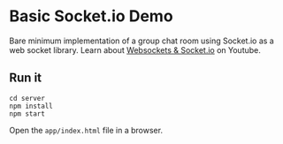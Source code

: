 ﻿# Basic Socket.io Demo

Bare minimum implementation of a group chat room using Socket.io as a web socket library. Learn about [Websockets & Socket.io](https://youtu.be/1BfCnjr_Vjg) on Youtube. 

## Run it

```
cd server
npm install
npm start
```

Open the `app/index.html` file in a browser. 